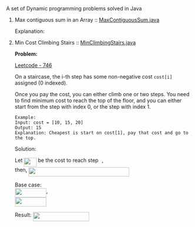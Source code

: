
A set of Dynamic programming problems solved in Java

1. Max contiguous sum in an Array :: [MaxContiguousSum.java](http://localhost)

    Explanation:
    
    
2. Min Cost Climbing Stairs :: [MinClimbingStairs.java](http://localhost)

    **Problem:**
    
    [Leetcode - 746](https://leetcode.com/problems/min-cost-climbing-stairs/description/)

    On a staircase, the i-th step has some non-negative cost `cost[i]` assigned (0 indexed).
    
     Once you pay the cost, you can either climb one or two steps. You need to find minimum cost to reach the top of the floor, and you can either start from the step with index 0, or the step with index 1.
     
       Example: 
       Input: cost = [10, 15, 20]
       Output: 15
       Explanation: Cheapest is start on cost[1], pay that cost and go to the top.
         
    Solution:
    
    Let <img src="svgs/f0b7066ab97b643052e3de5559a82e4d.svg?sanitize=true&invert_in_darkmode" align=middle width=34.11295304999999pt height=24.65753399999998pt/> be the cost to reach step <img src="svgs/77a3b857d53fb44e33b53e4c8b68351a.svg?sanitize=true&invert_in_darkmode" align=middle width=5.663225699999989pt height=21.68300969999999pt/>,   
    then, 
    <img src="svgs/12a4e03bf8cb8944b8e8d5f962748378.svg?sanitize=true&invert_in_darkmode" align=middle width=273.58149225pt height=24.65753399999998pt/>
    
   Base case:  
   <img src="svgs/edd6525ca89c8a93144d9c6a8318625c.svg?sanitize=true&invert_in_darkmode" align=middle width=85.52736719999999pt height=24.65753399999998pt/>,    
   <img src="svgs/195c02650bce9ef645cbd305c7458af8.svg?sanitize=true&invert_in_darkmode" align=middle width=85.52736719999999pt height=24.65753399999998pt/>
    
   Result: 
   <img src="svgs/198e6aae4a23919d4b4c45dd58450d06.svg?sanitize=true&invert_in_darkmode" align=middle width=153.17180009999998pt height=24.65753399999998pt/>
